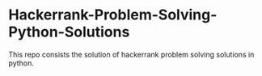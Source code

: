 # Hackerrank-Problem-Solving-Python-Solutions
This repo consists the solution of hackerrank problem solving solutions in python.
